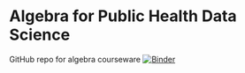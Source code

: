 # Algebra for Public Health Data Science
GitHub repo for algebra courseware
[![Binder](https://mybinder.org/badge_logo.svg)](https://mybinder.org/v2/gh/juanklopper/AlgebraPublicHealthBiomedicine/HEAD)
